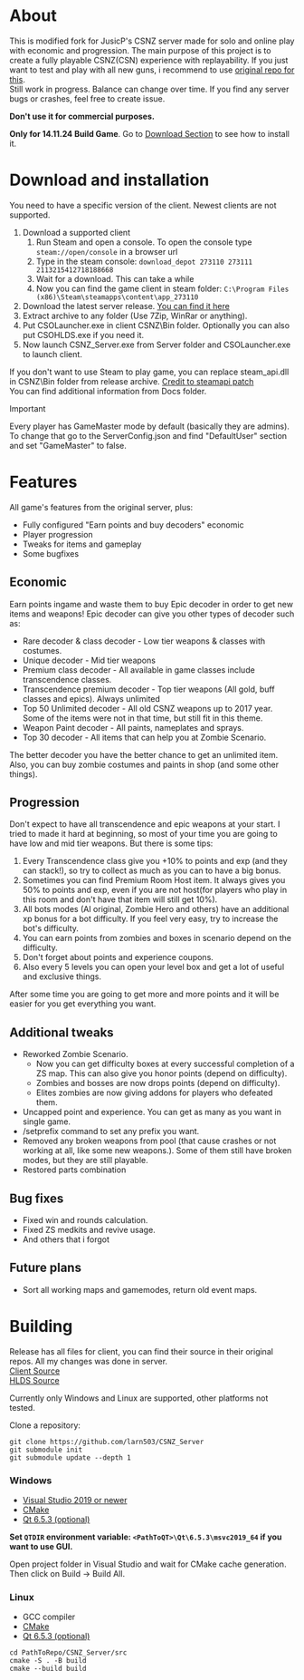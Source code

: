 # About
This is modified fork for JusicP's CSNZ server made for solo and online play with economic and progression. The main purpose of this project is to create a fully playable CSNZ(CSN) experience with replayability. If you just want to test and play with all new guns, i recommend to use [original repo for this](https://github.com/JusicP/CSNZ_Server).  
Still work in progress. Balance can change over time. If you find any server bugs or crashes, feel free to create issue.  
  
**Don't use it for commercial purposes.**  
  
**Only for 14.11.24 Build Game**. Go to [Download Section](#download-and-installation) to see how to install it.   


# Download and installation
You need to have a specific version of the client. Newest clients are not supported.
1. Download a supported client
    1. Run Steam and open a console. To open the console type `steam://open/console` in a browser url
    2. Type in the steam console: `download_depot 273110 273111 2113215412718188668`
    3. Wait for a download. This can take a while
    4. Now you can find the game client in steam folder: `C:\Program Files (x86)\Steam\steamapps\content\app_273110`
2. Download the latest server release. [You can find it here](https://github.com/larn503/CSNZ_Server/releases)
3. Extract archive to any folder (Use 7Zip, WinRar or anything).
4. Put CSOLauncher.exe in client CSNZ\Bin folder. Optionally you can also put CSOHLDS.exe if you need it.
5. Now launch CSNZ_Server.exe from Server folder and CSOLauncher.exe to launch client.

If you don't want to use Steam to play game, you can replace steam_api.dll in CSNZ\Bin folder from release archive. [Credit to steamapi patch](https://gitlab.com/Mr_Goldberg/goldberg_emulator)  
You can find additional information from Docs folder.  
> [!IMPORTANT]
> Every player has GameMaster mode by default (basically they are admins). To change that go to the ServerConfig.json and find "DefaultUser" section and set "GameMaster" to false.

# Features
All game's features from the original server, plus:  
* Fully configured "Earn points and buy decoders" economic  
* Player progression  
* Tweaks for items and gameplay  
* Some bugfixes 

## Economic
Earn points ingame and waste them to buy Epic decoder in order to get new items and weapons! Epic decoder can give you other types of decoder such as:
* Rare decoder & class decoder - Low tier weapons & classes with costumes.
* Unique decoder - Mid tier weapons
* Premium class decoder - All available in game classes include transcendence classes.
* Transcendence premium decoder - Top tier weapons (All gold, buff classes and epics). Always unlimited
* Top 50 Unlimited decoder - All old CSNZ weapons up to 2017 year. Some of the items were not in that time, but still fit in this theme.
* Weapon Paint decoder - All paints, nameplates and sprays.
* Top 30 decoder - All items that can help you at Zombie Scenario.

The better decoder you have the better chance to get an unlimited item.  
Also, you can buy zombie costumes and paints in shop (and some other things).

## Progression
Don't expect to have all transcendence and epic weapons at your start. I tried to made it hard at beginning, so most of your time you are going to have low and mid tier weapons. But there is some tips:
1. Every Transcendence class give you +10% to points and exp (and they can stack!), so try to collect as much as you can to have a big bonus.
2. Sometimes you can find Premium Room Host item. It always gives you 50% to points and exp, even if you are not host(for players who play in this room and don't have that item will still get 10%).
3. All bots modes (AI original, Zombie Hero and others) have an additional xp bonus for a bot difficulty. If you feel very easy, try to increase the bot's difficulty. 
4. You can earn points from zombies and boxes in scenario depend on the difficulty.
5. Don't forget about points and experience coupons.
6. Also every 5 levels you can open your level box and get a lot of useful and exclusive things.

After some time you are going to get more and more points and it will be easier for you get everything you want.

## Additional tweaks
* Reworked Zombie Scenario.
    - Now you can get difficulty boxes at every successful completion of a ZS map. This can also give you honor points (depend on difficulty).
    - Zombies and bosses are now drops points (depend on difficulty).
    - Elites zombies are now giving addons for players who defeated them.
* Uncapped point and experience. You can get as many as you want in single game.
* /setprefix <prefixId> command to set any prefix you want.
* Removed any broken weapons from pool (that cause crashes or not working at all, like some new weapons.). Some of them still have broken modes, but they are still playable.
* Restored parts combination

## Bug fixes
* Fixed win and rounds calculation.
* Fixed ZS medkits and revive usage.
* And others that i forgot

## Future plans
* Sort all working maps and gamemodes, return old event maps.

# Building
Release has all files for client, you can find their source in their original repos. All my changes was done in server.  
[Client Source](https://github.com/JusicP/Launcher_CSNZ)  
[HLDS Source](https://github.com/SmilexGamer/HLDS_CSNZ)  

Currently only Windows and Linux are supported, other platforms not tested.

Clone a repository:
```
git clone https://github.com/larn503/CSNZ_Server
git submodule init
git submodule update --depth 1
```

### Windows
* [Visual Studio 2019 or newer](https://visualstudio.microsoft.com/thank-you-downloading-visual-studio/?sku=Community)
* [CMake](https://www.cmake.org/download/)
* [Qt 6.5.3 (optional)](https://www.qt.io/download-qt-installer)
  
**Set `QTDIR` environment variable: `<PathToQT>\Qt\6.5.3\msvc2019_64` if you want to use GUI.**

Open project folder in Visual Studio and wait for CMake cache generation.
Then click on Build -> Build All.

### Linux
* GCC compiler
* [CMake](https://www.cmake.org/download/)
* [Qt 6.5.3 (optional)](https://www.qt.io/download-qt-installer)

```
cd PathToRepo/CSNZ_Server/src
cmake -S . -B build
cmake --build build
```
